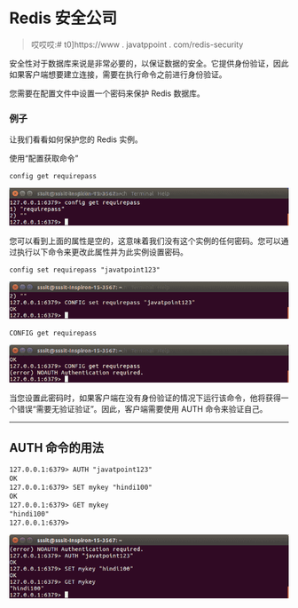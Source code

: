 # Redis 安全公司

> 哎哎哎:# t0]https://www . javatppoint . com/redis-security

安全性对于数据库来说是非常必要的，以保证数据的安全。它提供身份验证，因此如果客户端想要建立连接，需要在执行命令之前进行身份验证。

您需要在配置文件中设置一个密码来保护 Redis 数据库。

### 例子

让我们看看如何保护您的 Redis 实例。

使用“配置获取命令”

```
config get requirepass

```

![Redis Security 1](img/e6a27c1c67b5ac232656242b8199e808.png)

您可以看到上面的属性是空的，这意味着我们没有这个实例的任何密码。您可以通过执行以下命令来更改此属性并为此实例设置密码。

```
config set requirepass "javatpoint123"

```

![Redis Security 2](img/6e75e2c8a28a41752a78f7c00577c429.png)

```
CONFIG get requirepass

```

![Redis Security 3](img/4d4447e815eca79f3636917ea472d240.png)

当您设置此密码时，如果客户端在没有身份验证的情况下运行该命令，他将获得一个错误“需要无验证验证”。因此，客户端需要使用 AUTH 命令来验证自己。

* * *

## AUTH 命令的用法

```
127.0.0.1:6379> AUTH "javatpoint123"
OK
127.0.0.1:6379> SET mykey "hindi100"
OK
127.0.0.1:6379> GET mykey
"hindi100"
127.0.0.1:6379>

```

![Redis Security 4](img/1c68788eab01ff838adbba05fa177c17.png)